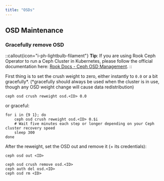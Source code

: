 ```yaml
---
title: "OSDs"
---
```


## OSD Maintenance

### Gracefully remove OSD

::callout{icon="i-ph-lightbulb-filament"}
**Tip**:
    If you are using Rook Ceph Operator to run a Ceph Cluster in Kubernetes, please follow the official documentation here: [Rook Docs - Ceph OSD Management](https://rook.io/docs/rook/v1.4/ceph-osd-mgmt.html#remove-an-osd).
::

First thing is to set the crush weight to zero, either instantly to `0.0` or a bit gracefully*.
(*gracefully should always be used when the cluster is in use, though any OSD weight change will cause data redistribution)

```console
ceph osd crush reweight osd.<ID> 0.0
```

or graceful:

```console
for i in {9 1}; do
    ceph osd crush reweight osd.<ID> 0.$i
    # Wait five minutes each step or longer depending on your Ceph cluster recovery speed
    sleep 300
done
```

After the reweight, set the OSD out and remove it (+ its credentials):

```console
ceph osd out <ID>
```

```console
ceph osd crush remove osd.<ID>
ceph auth del osd.<ID>
ceph osd rm <ID>
```
